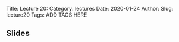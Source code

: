 Title: Lecture 20:
Category: lectures
Date: 2020-01-24
Author: 
Slug: lecture20
Tags: ADD TAGS HERE


## Slides
<!-- - [PDF | Lecture 1: Description]({attach}presentation/Lecture1_Data.pdf) -->